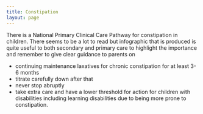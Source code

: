 ```yaml
---
title: Constipation
layout: page
---
```


There is a National Primary Clinical Care Pathway for constipation in children.  There seems to be a lot to read but infographic that is produced is quite useful to both secondary and primary care to highlight the importance and remember to give clear guidance to parents on

* continuing maintenance laxatives for chronic constipation for at least 3-6 months
* titrate carefully down after that 
* never stop abruptly 
* take extra care and have a lower threshold for action for
children with disabilities including learning disabilities due to being more prone to constipation.
